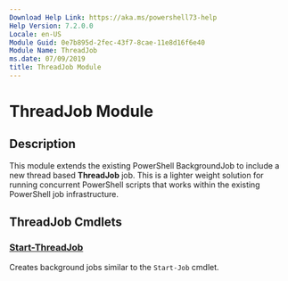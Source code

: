 ```yaml
---
Download Help Link: https://aka.ms/powershell73-help
Help Version: 7.2.0.0
Locale: en-US
Module Guid: 0e7b895d-2fec-43f7-8cae-11e8d16f6e40
Module Name: ThreadJob
ms.date: 07/09/2019
title: ThreadJob Module
---
```


# ThreadJob Module

## Description
This module extends the existing PowerShell BackgroundJob to include a new thread based
**ThreadJob** job. This is a lighter weight solution for running concurrent PowerShell scripts that
works within the existing PowerShell job infrastructure.

## ThreadJob Cmdlets

### [Start-ThreadJob](Start-ThreadJob.md)
Creates background jobs similar to the `Start-Job` cmdlet.
